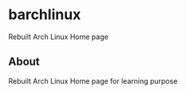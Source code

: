 # barchlinux

Rebuilt Arch Linux Home page

## About
Rebuilt Arch Linux Home page for learning purpose


